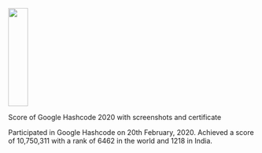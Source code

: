 <img src="https://youth-time.eu/wp-content/uploads/2018/11/d98ea41c170e6beb033f9d5b45fa992f_XL.jpg" width="40" height="200">


Score of Google Hashcode 2020 with screenshots and certificate 

Participated in Google Hashcode on 20th February, 2020.
Achieved a score of 10,750,311 with a rank of 6462 in the world and 1218 in India.